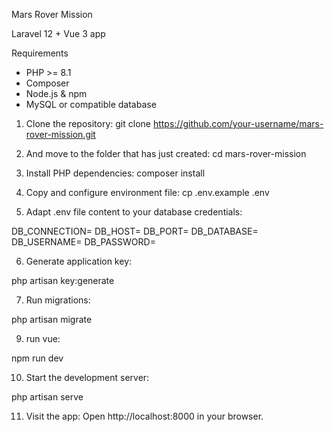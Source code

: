 Mars Rover Mission

Laravel 12 + Vue 3 app


Requirements

- PHP >= 8.1
- Composer
- Node.js & npm
- MySQL or compatible database

1. Clone the repository:
git clone https://github.com/your-username/mars-rover-mission.git

2. And move to the folder that has just created: 
cd mars-rover-mission

3. Install PHP dependencies: 
composer install

4. Copy and configure environment file: 
cp .env.example .env

5. Adapt .env file content to your database credentials: 

DB_CONNECTION=
DB_HOST=
DB_PORT=
DB_DATABASE=
DB_USERNAME=
DB_PASSWORD=

6. Generate application key: 

php artisan key:generate

7. Run migrations: 

php artisan migrate

9. run vue:

npm run dev

10. Start the development server: 

php artisan serve

11. Visit the app:  Open http://localhost:8000 in your browser.




